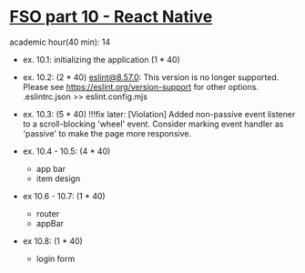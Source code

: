 # [FSO part 10 - React Native](https://fullstackopen.com/en/part10)

academic hour(40 min): 14

  - ex. 10.1: initializing the application (1 * 40)
  - ex. 10.2: (2 * 40)
      eslint@8.57.0: This version is no longer supported. Please see https://eslint.org/version-support for other options.
      .eslintrc.json  >> eslint.config.mjs

  - ex. 10.3: (5 * 40)
    !!!fix later:
      [Violation] Added non-passive event listener to a scroll-blocking 'wheel' event. Consider marking event handler as 'passive' to make the page more responsive.

  - ex. 10.4 - 10.5: (4 * 40)
      - app bar
      - item design

  - ex 10.6 - 10.7: (1 * 40)
      - router
      - appBar

  - ex 10.8: (1 * 40)
      - login form